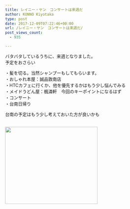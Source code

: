 ```yaml
---
title: レイニー・ヤン　コンサートは来週だ
author: KONNO Kiyotaka
type: post
date: 2017-12-09T07:22:46+00:00
url: /レイニー・ヤン　コンサートは来週だ/
post_views_count:
  - 935

---
```

バタバタしているうちに、来週となりました。  
予定をおさらい

・髪を切る。当然シャンプーもしてもらいます。  
・おしゃれ本屋：誠品敦南店  
・HTCカフェに行くか、他を優先するかはもう少し悩んでみる  
・メイドうどん屋：楓潾軒　今回のキーポイントになるはず  
・コンサート  
・台南日帰り

台南の予定はもう少し考えておいた方が良いかも

<a href="https://px.a8.net/svt/ejp?a8mat=2TTLAZ+DIF7K2+2N1Y+6C9LD" target="_blank" rel="nofollow"><br /> <img width="300" height="250" alt="" src="https://www23.a8.net/svt/bgt?aid=171021851817&wid=003&eno=01&mid=s00000012319001065000&mc=1" border="0" /></a>  
<img width="1" height="1" alt="" src="https://i2.wp.com/www11.a8.net/0.gif?resize=1%2C1&#038;ssl=1" border="0" data-recalc-dims="1" />